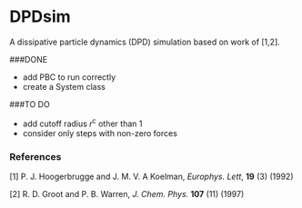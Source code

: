 # DPDsim
A dissipative particle dynamics (DPD) simulation based on work of [1,2].

###DONE
* add PBC to run correctly
* create a System class

###TO DO
* add cutoff radius *r*<sup>c</sup> other than 1
* consider only steps with non-zero forces

### References
[1] P. J. Hoogerbrugge and J. M. V. A Koelman, *Europhys. Lett*, **19** (3) (1992)

[2] R. D. Groot and P. B. Warren, *J. Chem. Phys.* **107** (11) (1997)
